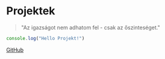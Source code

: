 # Projektek

> "Az igazságot nem adhatom fel - csak az őszinteséget."

```javascript
console.log("Hello Projekt!")
```

[GitHub](https://www.tippmixpro.hu/)


